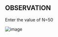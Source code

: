 ## OBSERVATION

Enter the value of N=50

![image](https://github.com/user-attachments/assets/63f49d29-8a39-4024-9d01-46dbbe3ec3a5)
